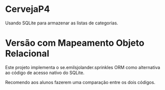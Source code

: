 # CervejaP4
Usando SQLite para armazenar as listas de categorias.

# Versão com Mapeamento Objeto Relacional

Este projeto implementa o se.emilsjolander.sprinkles ORM como alternativa ao código de acesso nativo do SQLite.

Recomendo aos alunos fazerem uma comparação entre os dois códigos.
